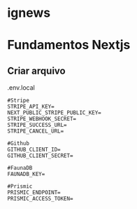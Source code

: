 # ignews
# Fundamentos Nextjs

## Criar arquivo
.env.local

```
#Stripe
STRIPE_API_KEY=
NEXT_PUBLIC_STRIPE_PUBLIC_KEY=
STRIPE_WEBHOOK_SECRET=
STRIPE_SUCCESS_URL=
STRIPE_CANCEL_URL=

#Github 
GITHUB_CLIENT_ID=
GITHUB_CLIENT_SECRET=

#FaunaDB
FAUNADB_KEY=

#Prismic
PRISMIC_ENDPOINT=
PRISMIC_ACCESS_TOKEN=

```
